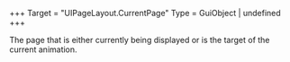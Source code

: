 +++
Target = "UIPageLayout.CurrentPage"
Type = GuiObject | undefined
+++

The page that is either currently being displayed or is the target of the current animation.